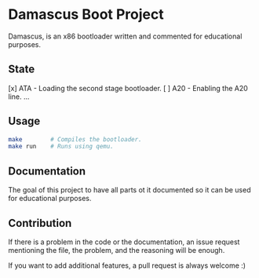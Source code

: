 # Damascus Boot Project

Damascus, is an x86 bootloader written and commented for educational purposes.

## State
[x] ATA - Loading the second stage bootloader.
[ ] A20 - Enabling the A20 line.
...

## Usage
```sh
make        # Compiles the bootloader.
make run    # Runs using qemu.
```
## Documentation
The goal of this project to have all parts ot it documented so it can be used for educational purposes.

## Contribution
If there is a problem in the code or the documentation,
an issue request mentioning the file, the problem,
and the reasoning will be enough.

If you want to add additional features, a pull request is always welcome :)

